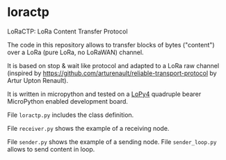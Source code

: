 # loractp
LoRaCTP: LoRa Content Transfer Protocol

The code in this repository allows to transfer blocks of bytes ("content") over a LoRa (pure LoRa, no LoRaWAN) channel.

It is based on stop & wait like protocol and adapted to a LoRa raw channel (inspired by https://github.com/arturenault/reliable-transport-protocol by Artur Upton Renault).

It is written in micropython and tested on a [LoPy4](https://pycom.io/product/lopy4/) quadruple bearer MicroPython enabled development board.


File `loractp.py` includes the class definition.

File `receiver.py` shows the example of a receiving node.

File `sender.py` shows the example of a sending node. File `sender_loop.py` allows to send content in loop.